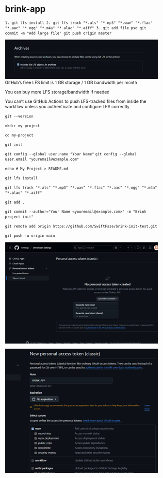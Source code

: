 # brink-app


`1. git lfs install
2. git lfs track "*.als" "*.mp3" "*.wav" "*.flac" "*.aac" "*.ogg" "*.m4a" "*.alac" "*.aiff"
3. git add file.psd
   git commit -m "Add large file"
   git push origin master
   `

![img.png](src/main/resources/img.png)
GitHub’s free LFS limit is 1 GB storage / 1 GB bandwidth per month

You can buy more LFS storage/bandwidth if needed

You can’t use GitHub Actions to push LFS-tracked files from inside the workflow unless you authenticate and configure LFS correctly





`git --version`

`mkdir my-project`

`cd my-project`

`git init`

`git config --global user.name "Your Name"`
`git config --global user.email "youremail@example.com"`

`echo # My Project > README.md`

`git lfs install`

`git lfs track "*.als" "*.mp3" "*.wav" "*.flac" "*.aac" "*.ogg" "*.m4a" "*.alac" "*.aiff"`

`git add .`

`git commit --author="Your Name <youremail@example.com>" -m "Brink project init"`

`git remote add origin https://github.com/SwiftFaze/brink-init-test.git`

`git push -u origin main`


![img.png](src/main/resources/img2.png)


![img.png](src/main/resources/img3.png)
